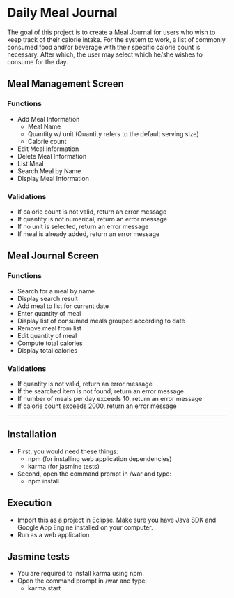 # Daily Meal Journal
The goal of this project is to create a Meal Journal for users who wish to keep track of their calorie intake. For the system to work, a list of commonly consumed food and/or beverage with their specific calorie count is necessary. After which, the user may select which he/she wishes to consume for the day.

## Meal Management Screen
### Functions
- Add Meal Information
  - Meal Name
  - Quantity w/ unit (Quantity refers to the default serving size)
  - Calorie count
- Edit Meal Information
- Delete Meal Information
- List Meal
- Search Meal by Name
- Display Meal Information

### Validations
- If calorie count is not valid, return an error message
- If quantity is not numerical, return an error message
- If no unit is selected, return an error message
- If meal is already added, return an error message

## Meal Journal Screen
### Functions
- Search for a meal by name
- Display search result
- Add meal to list for current date
- Enter quantity of meal
- Display list of consumed meals grouped according to date
- Remove meal from list
- Edit quantity of meal
- Compute total calories
- Display total calories

### Validations
- If quantity is not valid, return an error message
- If the searched item is not found, return an error message
- If number of meals per day exceeds 10, return an error message
- If calorie count exceeds 2000, return an error message

----------------

## Installation
- First, you would need these things:
  - npm (for installing web application dependencies)
  - karma (for jasmine tests)
- Second, open the command prompt in /war and type:
  - npm install

## Execution
- Import this as a project in Eclipse. Make sure you have Java SDK and Google App Engine installed on your computer.
- Run as a web application

## Jasmine tests
- You are required to install karma using npm.
- Open the command prompt in /war and type:
  - karma start
